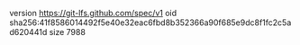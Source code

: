 version https://git-lfs.github.com/spec/v1
oid sha256:41f8586014492f5e40e32eac6fbd8b352366a90f685e9dc8f1fc2c5ad620441d
size 7988
